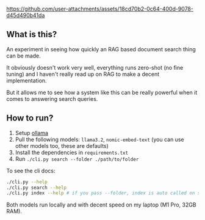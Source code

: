 https://github.com/user-attachments/assets/18cd70b2-0c64-400d-9078-d45d490b41da

## What is this?

An experiment in seeing how quickly an RAG based document search thing can be
made.

It obviously doesn't work very well, everything runs zero-shot (no fine
tuning) and I haven't really read up on RAG to make a decent implementation.

But it allows me to see how a system like this can be really powerful when
it comes to answering search queries.


## How to run?

1. Setup [ollama](https://github.com/ollama/ollama/tree/main)
2. Pull the following models: `llama3.2`, `nomic-embed-text` (you can use other models too, these are defaults)
3. Install the dependencies in `requirements.txt`
4. Run `./cli.py search --folder ./path/to/folder`

To see the cli docs:

```bash
./cli.py --help
./cli.py search --help
./cli.py index --help # if you pass --folder, index is auto called on search
```

Both models run locally and with decent speed on my laptop (M1 Pro, 32GB RAM).
